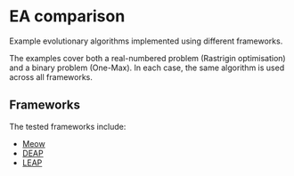 # EA comparison

Example evolutionary algorithms implemented using different frameworks.

The examples cover both a real-numbered problem (Rastrigin optimisation)
and a binary problem (One-Max). In each case, the same algorithm is used
across all frameworks.

## Frameworks

The tested frameworks include:

  * [Meow](https://github.com/jonatanklosko/meow)
  * [DEAP](https://github.com/DEAP/deap)
  * [LEAP](https://github.com/AureumChaos/LEAP)
